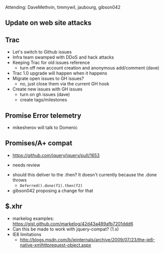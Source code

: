 Attending: DaveMethvin, timmywil, jaubourg, gibson042

## Update on web site attacks

## Trac
* Let's switch to Github issues
* Infra team swamped with DDoS and hack attacks
* Keeping Trac for old issues reference
  - turn off new account creation and anonymous add/comment (dave)
* Trac 1.0 upgrade will happen when it happens
* Migrate open issues to GH issues?
  - no, just close them via the current GH hook
* Create new issues with GH issues 
  - turn on gh issues (dave)
  - create tags/milestones

## Promise Error telemetry 
* mikesherov will talk to Domenic

## Promises/A+ compat
* https://github.com/jquery/jquery/pull/1653
 - needs review
* should this deliver to the .then? It doesn't currently because the .done throws
  - `Deferred().done(f1).then(f2)`
* gibson042 proposing a change for that

## $.xhr
* markelog examples: https://gist.github.com/markelog/42d43a489afb7201ddd6
* Can this be made to work with jquery-compat? (1.x)
* IE8 limitations 
  - http://blogs.msdn.com/b/ieinternals/archive/2009/07/23/the-ie8-native-xmlhttprequest-object.aspx

